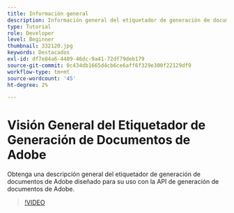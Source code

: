 ```yaml
---
title: Información general
description: Información general del etiquetador de generación de documentos de Adobe diseñado para su uso con la API de generación de documentos de Adobe
type: Tutorial
role: Developer
level: Beginner
thumbnail: 332120.jpg
keywords: Destacados
exl-id: df7e84a6-4409-46dc-9a41-72df79deb179
source-git-commit: 0c434db1665d4cb6ce6aff6f329e300f22129df9
workflow-type: tm+mt
source-wordcount: '45'
ht-degree: 2%

---
```


# Visión General del Etiquetador de Generación de Documentos de Adobe

Obtenga una descripción general del etiquetador de generación de documentos de Adobe diseñado para su uso con la API de generación de documentos de Adobe.

>[!VIDEO](https://video.tv.adobe.com/v/332120?hidetitle=true)

